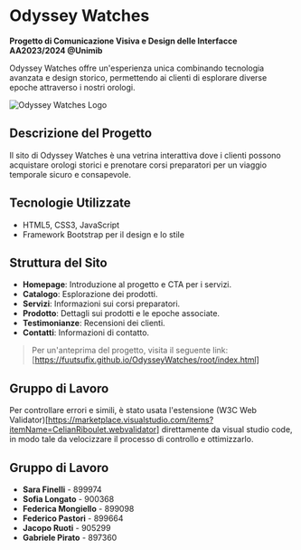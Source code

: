 # Odyssey Watches

**Progetto di Comunicazione Visiva e Design delle Interfacce AA2023/2024 @Unimib**

Odyssey Watches offre un'esperienza unica combinando tecnologia avanzata e design storico, permettendo ai clienti di esplorare diverse epoche attraverso i nostri orologi.

<img src="root/img/materials/logo_border.png" alt="Odyssey Watches Logo"/>

## Descrizione del Progetto

Il sito di Odyssey Watches è una vetrina interattiva dove i clienti possono acquistare orologi storici e prenotare corsi preparatori per un viaggio temporale sicuro e consapevole.

## Tecnologie Utilizzate

- HTML5, CSS3, JavaScript
- Framework Bootstrap per il design e lo stile

## Struttura del Sito

- **Homepage**: Introduzione al progetto e CTA per i servizi.
- **Catalogo**: Esplorazione dei prodotti.
- **Servizi**: Informazioni sui corsi preparatori.
- **Prodotto**: Dettagli sui prodotti e le epoche associate.
- **Testimonianze**: Recensioni dei clienti.
- **Contatti**: Informazioni di contatto.

> Per un'anteprima del progetto, visita il seguente link: [https://fuutsufix.github.io/OdysseyWatches/root/index.html]

## Gruppo di Lavoro
Per controllare errori e simili, è stato usata l'estensione (W3C Web Validator)[https://marketplace.visualstudio.com/items?itemName=CelianRiboulet.webvalidator] direttamente da visual studio code, in modo tale da velocizzare il processo di controllo e ottimizzarlo.

## Gruppo di Lavoro

- **Sara Finelli** - 899974
- **Sofia Longato** - 900368
- **Federica Mongiello** - 899098
- **Federico Pastori** - 899664
- **Jacopo Ruoti** - 905299
- **Gabriele Pirato** - 897360

